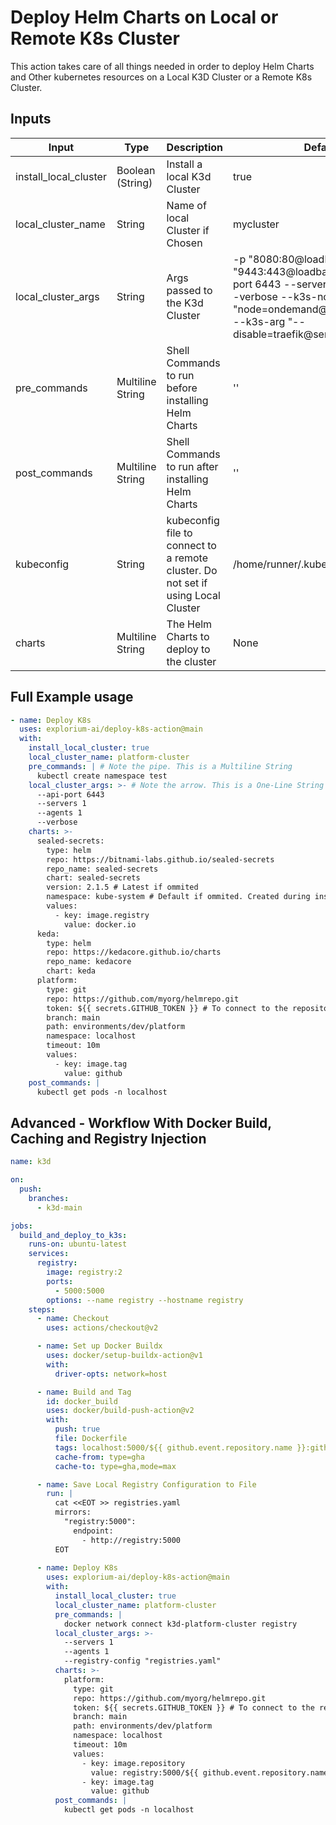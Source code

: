 # Deploy Helm Charts on Local or Remote K8s Cluster

This action takes care of all things needed in order to deploy Helm Charts and Other kubernetes resources on a Local K3D Cluster or a Remote K8s Cluster.
## Inputs

| Input | Type | Description | Default | Required
| ------ | ------ | ------ | ------ | ------
| install_local_cluster | Boolean (String) | Install a local K3d Cluster | true | Yes
| local_cluster_name | String | Name of local Cluster if Chosen | mycluster | No |
| local_cluster_args | String | Args passed to the K3d Cluster | -p "8080:80@loadbalancer" -p "9443:443@loadbalancer" --api-port 6443 --servers 1 --agents 1 --verbose --k3s-node-label "node=ondemand@server:0;agent:0" --k3s-arg "--disable=traefik@server:0" | No |
| pre_commands | Multiline String | Shell Commands to run before installing Helm Charts | '' | No |
| post_commands | Multiline String | Shell Commands to run after installing Helm Charts | '' | No |
| kubeconfig | String | kubeconfig file to connect to a remote cluster. Do not set if using Local Cluster  | /home/runner/.kube/config | No |
| charts | Multiline String | The Helm Charts to deploy to the cluster | None | No |

## Full Example usage

```yaml
- name: Deploy K8s
  uses: explorium-ai/deploy-k8s-action@main
  with:
    install_local_cluster: true
    local_cluster_name: platform-cluster
    pre_commands: | # Note the pipe. This is a Multiline String
      kubectl create namespace test
    local_cluster_args: >- # Note the arrow. This is a One-Line String
      --api-port 6443
      --servers 1
      --agents 1
      --verbose 
    charts: >-
      sealed-secrets:
        type: helm
        repo: https://bitnami-labs.github.io/sealed-secrets
        repo_name: sealed-secrets
        chart: sealed-secrets
        version: 2.1.5 # Latest if ommited
        namespace: kube-system # Default if ommited. Created during install.
        values:
          - key: image.registry
            value: docker.io
      keda:
        type: helm
        repo: https://kedacore.github.io/charts
        repo_name: kedacore
        chart: keda
      platform:
        type: git
        repo: https://github.com/myorg/helmrepo.git
        token: ${{ secrets.GITHUB_TOKEN }} # To connect to the repository
        branch: main
        path: environments/dev/platform
        namespace: localhost      
        timeout: 10m
        values:
          - key: image.tag
            value: github
    post_commands: |
      kubectl get pods -n localhost
```
## Advanced - Workflow With Docker Build, Caching and Registry Injection

```yaml
name: k3d

on:
  push:
    branches:
      - k3d-main

jobs:
  build_and_deploy_to_k3s:
    runs-on: ubuntu-latest
    services:
      registry:
        image: registry:2
        ports:
          - 5000:5000
        options: --name registry --hostname registry
    steps:
      - name: Checkout
        uses: actions/checkout@v2

      - name: Set up Docker Buildx
        uses: docker/setup-buildx-action@v1
        with:
          driver-opts: network=host

      - name: Build and Tag
        id: docker_build
        uses: docker/build-push-action@v2
        with:
          push: true
          file: Dockerfile
          tags: localhost:5000/${{ github.event.repository.name }}:github
          cache-from: type=gha
          cache-to: type=gha,mode=max

      - name: Save Local Registry Configuration to File
        run: |
          cat <<EOT >> registries.yaml
          mirrors:
            "registry:5000":
              endpoint:
                - http://registry:5000
          EOT
            
      - name: Deploy K8s
        uses: explorium-ai/deploy-k8s-action@main
        with:
          install_local_cluster: true
          local_cluster_name: platform-cluster
          pre_commands: |
            docker network connect k3d-platform-cluster registry
          local_cluster_args: >-
            --servers 1
            --agents 1
            --registry-config "registries.yaml"
          charts: >-
            platform:
              type: git
              repo: https://github.com/myorg/helmrepo.git
              token: ${{ secrets.GITHUB_TOKEN }} # To connect to the repository
              branch: main
              path: environments/dev/platform
              namespace: localhost      
              timeout: 10m
              values:
                - key: image.repository
                  value: registry:5000/${{ github.event.repository.name }}
                - key: image.tag
                  value: github
          post_commands: |
            kubectl get pods -n localhost
```            